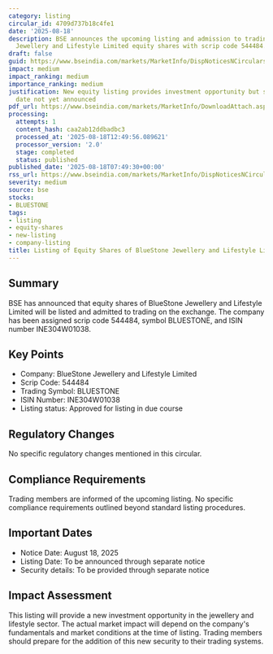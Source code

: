 ```yaml
---
category: listing
circular_id: 4709d737b18c4fe1
date: '2025-08-18'
description: BSE announces the upcoming listing and admission to trading of BlueStone
  Jewellery and Lifestyle Limited equity shares with scrip code 544484.
draft: false
guid: https://www.bseindia.com/markets/MarketInfo/DispNoticesNCirculars.aspx?Noticeid={947889E3-2519-4933-921E-874149CE5244}&noticeno=20250818-8&dt=08/18/2025&icount=8&totcount=30&flag=0
impact: medium
impact_ranking: medium
importance_ranking: medium
justification: New equity listing provides investment opportunity but specific listing
  date not yet announced
pdf_url: https://www.bseindia.com/markets/MarketInfo/DownloadAttach.aspx?id=20250818-8&attachedId=
processing:
  attempts: 1
  content_hash: caa2ab12ddbadbc3
  processed_at: '2025-08-18T12:49:56.089621'
  processor_version: '2.0'
  stage: completed
  status: published
published_date: '2025-08-18T07:49:30+00:00'
rss_url: https://www.bseindia.com/markets/MarketInfo/DispNoticesNCirculars.aspx?Noticeid={947889E3-2519-4933-921E-874149CE5244}&noticeno=20250818-8&dt=08/18/2025&icount=8&totcount=30&flag=0
severity: medium
source: bse
stocks:
- BLUESTONE
tags:
- listing
- equity-shares
- new-listing
- company-listing
title: Listing of Equity Shares of BlueStone Jewellery and Lifestyle Limited
---
```


## Summary

BSE has announced that equity shares of BlueStone Jewellery and Lifestyle Limited will be listed and admitted to trading on the exchange. The company has been assigned scrip code 544484, symbol BLUESTONE, and ISIN number INE304W01038.

## Key Points

- Company: BlueStone Jewellery and Lifestyle Limited
- Scrip Code: 544484
- Trading Symbol: BLUESTONE
- ISIN Number: INE304W01038
- Listing status: Approved for listing in due course

## Regulatory Changes

No specific regulatory changes mentioned in this circular.

## Compliance Requirements

Trading members are informed of the upcoming listing. No specific compliance requirements outlined beyond standard listing procedures.

## Important Dates

- Notice Date: August 18, 2025
- Listing Date: To be announced through separate notice
- Security details: To be provided through separate notice

## Impact Assessment

This listing will provide a new investment opportunity in the jewellery and lifestyle sector. The actual market impact will depend on the company's fundamentals and market conditions at the time of listing. Trading members should prepare for the addition of this new security to their trading systems.